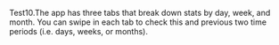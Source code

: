 Test10.The app has three tabs that break down stats by day, week, and month.
You can swipe in each tab to check this and previous two time periods (i.e. days, weeks, or months).
